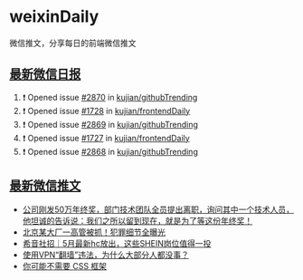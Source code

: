 # weixinDaily
微信推文，分享每日的前端微信推文

## [最新微信日报](https://github.com/kujian/weixinDaily/issues)

<!--START_SECTION:activity-->
1. ❗ Opened issue [#2870](https://github.com/kujian/githubTrending/issues/2870) in [kujian/githubTrending](https://github.com/kujian/githubTrending)
2. ❗ Opened issue [#1728](https://github.com/kujian/frontendDaily/issues/1728) in [kujian/frontendDaily](https://github.com/kujian/frontendDaily)
3. ❗ Opened issue [#2869](https://github.com/kujian/githubTrending/issues/2869) in [kujian/githubTrending](https://github.com/kujian/githubTrending)
4. ❗ Opened issue [#1727](https://github.com/kujian/frontendDaily/issues/1727) in [kujian/frontendDaily](https://github.com/kujian/frontendDaily)
5. ❗ Opened issue [#2868](https://github.com/kujian/githubTrending/issues/2868) in [kujian/githubTrending](https://github.com/kujian/githubTrending)
<!--END_SECTION:activity-->


## [最新微信推文](https://weixin.qdkfweb.cn/)

<!-- BLOG-POST-LIST:START -->
- [公司刚发50万年终奖，部门技术团队全员提出离职，询问其中一个技术人员，他坦诚的告诉说：我们之所以留到现在，就是为了等这份年终奖！](https://weixin.qdkfweb.cn/47479.html)
- [北京某大厂一高管被抓！犯罪细节全曝光](https://weixin.qdkfweb.cn/47483.html)
- [希音社招｜5月最新hc放出，这些SHEIN岗位值得一投](https://weixin.qdkfweb.cn/47484.html)
- [使用VPN“翻墙”违法，为什么大部分人都没事？](https://weixin.qdkfweb.cn/47477.html)
- [你可能不需要 CSS 框架](https://weixin.qdkfweb.cn/47443.html)
<!-- BLOG-POST-LIST:END -->